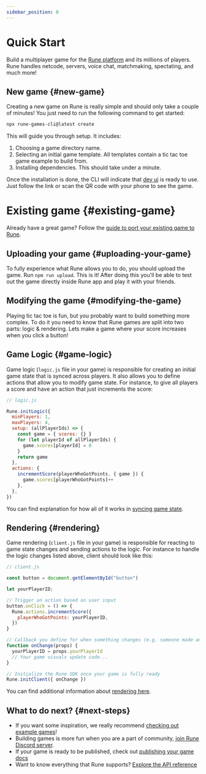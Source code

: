 ```yaml
---
sidebar_position: 0
---
```


# Quick Start

Build a multiplayer game for the [Rune platform](https://www.rune.ai) and its millions of players. Rune handles netcode, servers, voice chat, matchmaking, spectating, and much more!

## New game {#new-game}

Creating a new game on Rune is really simple and should only take a couple of minutes! You just need to run the following command to get started:

```sh
npx rune-games-cli@latest create
```

This will guide you through setup. It includes:
1. Choosing a game directory name.
2. Selecting an initial game template. All templates contain a tic tac toe game example to build from.
3. Installing dependencies. This should take under a minute. 

Once the installation is done, the CLI will indicate that [dev ui](http://localhost:3000/docs/publishing/simulating-multiplayer) is ready to use. Just follow the link or scan the QR code with your phone to see the game.

# Existing game {#existing-game}

Already have a great game? Follow the [guide to port your existing game to Rune](./how-it-works/existing-game.md). 


## Uploading your game {#uploading-your-game}

To fully experience what Rune allows you to do, you should upload the game.
Run `npm run upload`. This is it! After doing this you'll be able to test out the game directly inside Rune app and play it with your friends. 

## Modifying the game {#modifying-the-game}

Playing tic tac toe is fun, but you probably want to build something more complex.
To do it you need to know that Rune games are split into two parts: logic & rendering.
Lets make a game where your score increases when you click a button!

## Game Logic {#game-logic}

Game logic (`logic.js` file in your game) is responsible for creating an initial game state that is synced across players. It also allows you to define actions that allow you to modify game state.
For instance, to give all players a score and have an action that just increments the score:

```js
// logic.js

Rune.initLogic({
  minPlayers: 1,
  maxPlayers: 4,
  setup: (allPlayerIds) => {
    const game = { scores: {} }
    for (let playerId of allPlayerIds) {
      game.scores[playerId] = 0
    }
    return game
  },
  actions: {
    incrementScore(playerWhoGotPoints, { game }) {
      game.scores[playerWhoGotPoints]++
    },
  },
})
```
You can find explanation for how all of it works in [syncing game state](how-it-works/syncing-game-state.md).


## Rendering {#rendering}

Game rendering (`client.js` file in your game) is responsible for reacting to game state changes and sending actions to the logic. For instance to handle the logic changes listed above, client should look like this:

```js
// client.js

const button = document.getElementById("button")

let yourPlayerID;

// Trigger an action based on user input
button.onClick = () => {
  Rune.actions.incrementScore({
    playerWhoGotPoints: yourPlayerID,
  })
}

// Callback you define for when something changes (e.g. someone made an action)
function onChange(props) {
  yourPlayerID = props.yourPlayerId
  // Your game visuals update code...
}

// Initialize the Rune SDK once your game is fully ready
Rune.initClient({ onChange })
```

You can find additional information about [rendering here](how-it-works/syncing-game-state.md#rendering).

## What to do next? {#next-steps}

- If you want some inspiration, we really recommend [checking out example games](examples.mdx)!
- Building games is more fun when you are a part of community, [join Rune Discord server](https://discord.gg/rune-devs).
- If your game is ready to be published, check out [publishing your game docs](publishing/publishing-your-game.md)
- Want to know everything that Rune supports? [Explore the API reference](api-reference.md)
